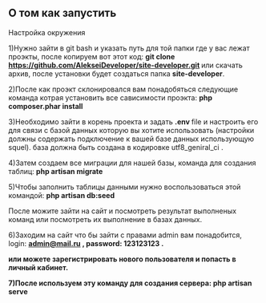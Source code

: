 ## О том как запустить

Настройка окружения

1)Нужно зайти в git bash и указать путь для той папки где у вас лежат проэкты, после копируем вот этот
код: <strong>    git clone https://github.com/AlekseiDeveloper/site-developer.git </strong> или скачать архив, после установки будет создаться папка <b>site-developer</b>.

2)После как проэкт склонировался вам понадобяться следующие команда
котрая установить все сависимости проэкта: <b>php composer.phar install</b>

3)Необходимо зайти в корень проекта и
 задать <strong> .env </strong> file и настроить его для связи с базой данных которую вы хотите использовать (настройки должны содержать подключение к вашей базе данных использующую squel). база должна быть создана в кодировке utf8_geniral_ci .
 
4)Затем создаем все миграции для нашей базы, команда для создания таблиц: <b> php artisan migrate </b> 

5)Чтобы заполнить таблицы данными нужно воспользоваться этой командой: <b> php artisan db:seed </b>  

После можите зайти на сайт и посмотреть результат выполненых команд или посмотреть их выполнение в базах данных.

6)Заходим на сайт что бы зайти с правами admin вам понадобится, login: <strong> admin@mail.ru </b> , password: <strong> 123123123 </b>.

 или можете зарегистрировать нового пользователя и попасть в личный кабинет.
 
7)После используем эту команду для создания сервера: <b>php artisan serve</b>
